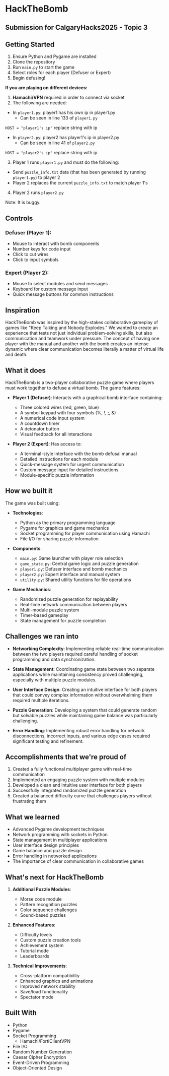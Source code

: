 # HackTheBomb
## Submission for CalgaryHacks2025 - Topic 3

## Getting Started
1. Ensure Python and Pygame are installed
2. Clone the repository
3. Run `main.py` to start the game
4. Select roles for each player (Defuser or Expert)
5. Begin defusing!

**If you are playing on different devices:**
1. **Hamachi/VPN** required in order to connect via socket
2. The following are needed:

- In `player1.py`: player1 has his own ip in player1.py
  - Can be seen in line 133 of `player1.py`

``HOST = "player1's ip"`` replace string with ip

- In `player2.py`: player2 has player1's ip in player2.py
  - Can be seen in line 41 of `player2.py`

``HOST = "player2's ip"`` replace string with ip

3. Player 1 runs `player1.py` and must do the following:

- Send `puzzle_info.txt` data (that has been generated by running `player1.py`) to player 2
- Player 2 replaces the current `puzzle_info.txt` to match player 1's

4. Player 2 runs `player2.py`

Note: It is buggy.

## Controls
### Defuser (Player 1):
- Mouse to interact with bomb components
- Number keys for code input
- Click to cut wires
- Click to input symbols

### Expert (Player 2):
- Mouse to select modules and send messages
- Keyboard for custom message input
- Quick message buttons for common instructions

## Inspiration
HackTheBomb was inspired by the high-stakes collaborative gameplay of games like "Keep Talking and Nobody Explodes." We wanted to create an experience that tests not just individual problem-solving skills, but also communication and teamwork under pressure. The concept of having one player with the manual and another with the bomb creates an intense dynamic where clear communication becomes literally a matter of virtual life and death.

## What it does
HackTheBomb is a two-player collaborative puzzle game where players must work together to defuse a virtual bomb. The game features:

- **Player 1 (Defuser)**: Interacts with a graphical bomb interface containing:
  - Three colored wires (red, green, blue)
  - A symbol keypad with four symbols (%, !, ;, &)
  - A numerical code input system
  - A countdown timer
  - A detonator button
  - Visual feedback for all interactions

- **Player 2 (Expert)**: Has access to:
  - A terminal-style interface with the bomb defusal manual
  - Detailed instructions for each module
  - Quick-message system for urgent communication
  - Custom message input for detailed instructions
  - Module-specific puzzle information

## How we built it
The game was built using:

- **Technologies**:
   - Python as the primary programming language
   - Pygame for graphics and game mechanics
   - Socket programming for player communication using Hamachi
   - File I/O for sharing puzzle information

- **Components**:
   - `main.py`: Game launcher with player role selection
   - `game_state.py`: Central game logic and puzzle generation
   - `player1.py`: Defuser interface and bomb mechanics
   - `player2.py`: Expert interface and manual system
   - `utility.py`: Shared utility functions for file operations

- **Game Mechanics**:
   - Randomized puzzle generation for replayability
   - Real-time network communication between players
   - Multi-module puzzle system
   - Timer-based gameplay
   - State management for puzzle completion

## Challenges we ran into
- **Networking Complexity**: Implementing reliable real-time communication between the two players required careful handling of socket programming and data synchronization.

- **State Management**: Coordinating game state between two separate applications while maintaining consistency proved challenging, especially with multiple puzzle modules.

- **User Interface Design**: Creating an intuitive interface for both players that could convey complex information without overwhelming them required multiple iterations.

- **Puzzle Generation**: Developing a system that could generate random but solvable puzzles while maintaining game balance was particularly challenging.

- **Error Handling**: Implementing robust error handling for network disconnections, incorrect inputs, and various edge cases required significant testing and refinement.

## Accomplishments that we're proud of
1. Created a fully functional multiplayer game with real-time communication
2. Implemented an engaging puzzle system with multiple modules
3. Developed a clean and intuitive user interface for both players
4. Successfully integrated randomized puzzle generation
5. Created a balanced difficulty curve that challenges players without frustrating them

## What we learned
- Advanced Pygame development techniques
- Network programming with sockets in Python
- State management in multiplayer applications
- User interface design principles
- Game balance and puzzle design
- Error handling in networked applications
- The importance of clear communication in collaborative games

## What's next for HackTheBomb
1. **Additional Puzzle Modules**:
   - Morse code module
   - Pattern recognition puzzles
   - Color sequence challenges
   - Sound-based puzzles

2. **Enhanced Features**:
   - Difficulty levels
   - Custom puzzle creation tools
   - Achievement system
   - Tutorial mode
   - Leaderboards

3. **Technical Improvements**:
   - Cross-platform compatibility
   - Enhanced graphics and animations
   - Improved network stability
   - Save/load functionality
   - Spectator mode

## Built With
- Python
- Pygame
- Socket Programming
  - Hamachi/FortiClientVPN
- File I/O
- Random Number Generation
- Caesar Cipher Encryption
- Event-Driven Programming
- Object-Oriented Design
